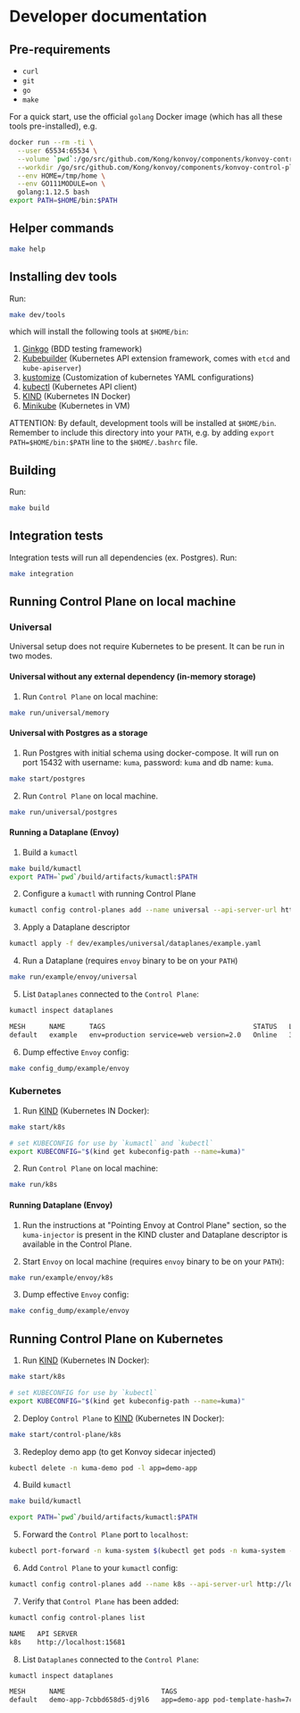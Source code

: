 # Developer documentation

## Pre-requirements

- `curl`
- `git`
- `go`
- `make`

For a quick start, use the official `golang` Docker image (which has all these tools pre-installed), e.g.

```bash
docker run --rm -ti \
  --user 65534:65534 \
  --volume `pwd`:/go/src/github.com/Kong/konvoy/components/konvoy-control-plane \
  --workdir /go/src/github.com/Kong/konvoy/components/konvoy-control-plane \
  --env HOME=/tmp/home \
  --env GO111MODULE=on \
  golang:1.12.5 bash
export PATH=$HOME/bin:$PATH
```

## Helper commands

```bash
make help
```

## Installing dev tools

Run:

```bash
make dev/tools
```

which will install the following tools at `$HOME/bin`:

1. [Ginkgo](https://github.com/onsi/ginkgo#set-me-up) (BDD testing framework)
2. [Kubebuilder](https://book.kubebuilder.io/quick-start.html#installation) (Kubernetes API extension framework, comes with `etcd` and `kube-apiserver`)
3. [kustomize](https://book.kubebuilder.io/quick-start.html#installation) (Customization of kubernetes YAML configurations)
4. [kubectl](https://kubernetes.io/docs/tasks/tools/install-kubectl/#install-kubectl-binary-with-curl-on-linux) (Kubernetes API client)
5. [KIND](https://kind.sigs.k8s.io/docs/user/quick-start/#installation) (Kubernetes IN Docker)
6. [Minikube](https://kubernetes.io/docs/tasks/tools/install-minikube/#linux) (Kubernetes in VM)

ATTENTION: By default, development tools will be installed at `$HOME/bin`. Remember to include this directory into your `PATH`, 
e.g. by adding `export PATH=$HOME/bin:$PATH` line to the `$HOME/.bashrc` file.

## Building

Run:

```bash
make build
```

## Integration tests

Integration tests will run all dependencies (ex. Postgres). Run:

 ```bash
make integration
```

## Running Control Plane on local machine

### Universal

Universal setup does not require Kubernetes to be present. It can be run in two modes.

#### Universal without any external dependency (in-memory storage)

1. Run `Control Plane` on local machine:

```bash
make run/universal/memory
```

#### Universal with Postgres as a storage

1. Run Postgres with initial schema using docker-compose.
It will run on port 15432 with username: `kuma`, password: `kuma` and db name: `kuma`.

```bash
make start/postgres
```

2. Run `Control Plane` on local machine.

```bash
make run/universal/postgres
```

#### Running a Dataplane (Envoy)

1. Build a `kumactl`
```bash
make build/kumactl
export PATH=`pwd`/build/artifacts/kumactl:$PATH
```

2. Configure a `kumactl` with running Control Plane

```bash
kumactl config control-planes add --name universal --api-server-url http://localhost:5681
```

3. Apply a Dataplane descriptor

```bash
kumactl apply -f dev/examples/universal/dataplanes/example.yaml
```

4. Run a Dataplane (requires `envoy` binary to be on your `PATH`)
```bash
make run/example/envoy/universal
```

5. List `Dataplanes` connected to the `Control Plane`:

```bash
kumactl inspect dataplanes

MESH      NAME      TAGS                                     STATUS   LAST CONNECTED AGO   LAST UPDATED AGO   TOTAL UPDATES   TOTAL ERRORS
default   example   env=production service=web version=2.0   Online   32s                  32s                2               0
```

6. Dump effective `Envoy` config:

```bash
make config_dump/example/envoy
```


### Kubernetes

1. Run [KIND](https://kind.sigs.k8s.io/docs/user/quick-start) (Kubernetes IN Docker):

```bash
make start/k8s

# set KUBECONFIG for use by `kumactl` and `kubectl`
export KUBECONFIG="$(kind get kubeconfig-path --name=kuma)"
```

2. Run `Control Plane` on local machine:

```bash
make run/k8s
```

#### Running Dataplane (Envoy)

1. Run the instructions at "Pointing Envoy at Control Plane" section, so the `kuma-injector` is present in the KIND
cluster and Dataplane descriptor is available in the Control Plane.

2. Start `Envoy` on local machine (requires `envoy` binary to be on your `PATH`):

```bash
make run/example/envoy/k8s
```

3. Dump effective `Envoy` config:

```bash
make config_dump/example/envoy
```

## Running Control Plane on Kubernetes

1. Run [KIND](https://kind.sigs.k8s.io/docs/user/quick-start) (Kubernetes IN Docker):

```bash
make start/k8s

# set KUBECONFIG for use by `kubectl`
export KUBECONFIG="$(kind get kubeconfig-path --name=kuma)"
```

2. Deploy `Control Plane` to [KIND](https://kind.sigs.k8s.io/docs/user/quick-start) (Kubernetes IN Docker):

```bash
make start/control-plane/k8s
```

3. Redeploy demo app (to get Konvoy sidecar injected)

```bash
kubectl delete -n kuma-demo pod -l app=demo-app
```

4. Build `kumactl`

```bash
make build/kumactl

export PATH=`pwd`/build/artifacts/kumactl:$PATH
```

5. Forward the `Control Plane` port to `localhost`:
```bash
kubectl port-forward -n kuma-system $(kubectl get pods -n kuma-system -l app=kuma-control-plane -o=jsonpath='{.items[0].metadata.name}') 15681:5681
```

6. Add `Control Plane` to your `kumactl` config:

```bash
kumactl config control-planes add --name k8s --api-server-url http://localhost:15681
```

7. Verify that `Control Plane` has been added:

```bash
kumactl config control-planes list

NAME   API SERVER
k8s    http://localhost:15681
```

8. List `Dataplanes` connected to the `Control Plane`:

```bash
kumactl inspect dataplanes

MESH      NAME                        TAGS                                                                          STATUS   LAST CONNECTED AGO   LAST UPDATED AGO   TOTAL UPDATES   TOTAL ERRORS
default   demo-app-7cbbd658d5-dj9l6   app=demo-app pod-template-hash=7cbbd658d5 service=demo-app.kuma-demo.svc:80   Online   42m28s               42m28s             8               0
```
